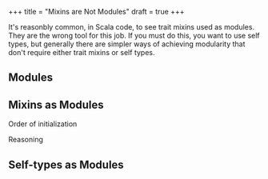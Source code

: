 +++
title = "Mixins are Not Modules"
draft = true
+++

It's reasonbly common, in Scala code, to see trait mixins used as modules. They are the wrong tool for this job. If you must do this, you want to use self types, but generally there are simpler ways of achieving modularity that don't require either trait mixins or self types.

## Modules


## Mixins as Modules


Order of initialization

Reasoning


## Self-types as Modules
